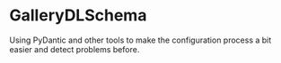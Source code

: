 # GalleryDLSchema
Using PyDantic and other tools to make the configuration process a bit easier and detect problems before.
